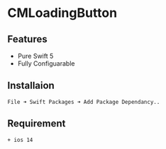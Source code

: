 # CMLoadingButton

## Features
* Pure Swift 5
* Fully Configuarable

## Installaion
    File ➜ Swift Packages ➜ Add Package Dependancy..

## Requirement
    + ios 14
